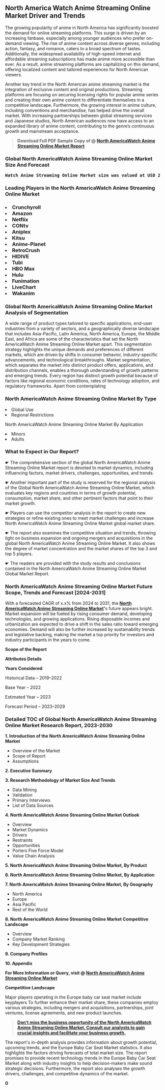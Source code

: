 <p><h2>North America Watch Anime Streaming Online Market Driver and Trends</h2><p>The growing popularity of anime in North America has significantly boosted the demand for online streaming platforms. This surge is driven by an increasing fanbase, especially among younger audiences who prefer on-demand viewing. The rise of anime content across diverse genres, including action, fantasy, and romance, caters to a broad spectrum of tastes. Additionally, the widespread availability of high-speed internet and affordable streaming subscriptions has made anime more accessible than ever. As a result, anime streaming platforms are capitalizing on this demand, offering localized content and tailored experiences for North American viewers.</p><p>Another key trend in the North American anime streaming market is the integration of exclusive content and original productions. Streaming platforms are focusing on securing licensing rights for popular anime series and creating their own anime content to differentiate themselves in a competitive landscape. Furthermore, the growing interest in anime culture, including conventions and merchandise, has helped drive the overall market. With increasing partnerships between global streaming services and Japanese studios, North American audiences now have access to an expanded library of anime content, contributing to the genre’s continuous growth and mainstream acceptance.</p></p><blockquote id="" class=""><strong>Download Full PDF Sample Copy of @&nbsp;<a href="https://www.verifiedmarketreports.com/download-sample/?rid=225412&utm_source=GitHub-Jan&utm_medium=291" target="_blank">North AmericaWatch Anime Streaming Online Market Report</a>&nbsp;&nbsp;</strong></blockquote><h3 id="" class=""><strong>Global&nbsp;North AmericaWatch Anime Streaming Online Market Size And Forecast</strong></h3><pre class="reader-text-block__code-block"><strong>Watch Anime Streaming Online Market size was valued at USD 20.5 Billion in 2022 and is projected to reach USD 38.6 Billion by 2030, growing at a CAGR of 8.5% from 2024 to 2030.</strong></pre><h3 id="" class="">Leading Players in the&nbsp;North AmericaWatch Anime Streaming Online Market</h3><h3 class=""></Li><Li>Crunchyroll</Li><Li> Amazon</Li><Li> Netflix</Li><Li> CONtv</Li><Li> Aniplex</Li><Li> Kitsu</Li><Li> Anime-Planet</Li><Li> RetroCrush</Li><Li> HIDIVE</Li><Li> Tubi</Li><Li> HBO Max</Li><Li> Hulu</Li><Li> Funimation</Li><Li> LiveChart</Li><Li> Wakanim</h3><h3 id="" class="">Global&nbsp;North AmericaWatch Anime Streaming Online Market Analysis of Segmentation</h3><p id="" class="">A wide range of product types tailored to specific applications, end-user industries from a variety of sectors, and a geographically diverse landscape that includes Asia-Pacific, Latin America, North America, Europe, the Middle East, and Africa are some of the characteristics that set the North AmericaWatch Anime Streaming Online Market apart. This segmentation strategy highlights the unique demands and preferences of different markets, which are driven by shifts in consumer behavior, industry-specific advancements, and technological breakthroughs. Market segmentation, which separates the market into distinct product offers, applications, and distribution channels, enables a thorough understanding of growth patterns and emerging trends. Every region has distinct growth potential because of factors like regional economic conditions, rates of technology adoption, and regulatory frameworks. Apart from contemplating</p><h3 id="" class="">North AmericaWatch Anime Streaming Online Market&nbsp;By Type</h3><p></Li><Li>Global Use</Li><Li> Regional Restrictions</p><div class="" data-test-id=""><p>North AmericaWatch Anime Streaming Online Market&nbsp;By Application</p></div><p class=""></Li><Li>Minors</Li><Li> Adults</p><div class="" data-test-id=""><h3><span class="">What to Expect in Our Report?</span></h3></div><div class="" data-test-id=""><p><span class="">☛ The comprehensive section of the global North AmericaWatch Anime Streaming Online Market report is devoted to market dynamics, including influencing factors, market drivers, challenges, opportunities, and trends.</span></p></div><div class="" data-test-id=""><p><span class="">☛ Another important part of the study is reserved for the regional analysis of the Global North AmericaWatch Anime Streaming Online Market, which evaluates key regions and countries in terms of growth potential, consumption, market share, and other pertinent factors that point to their market growth.</span></p></div><div class="" data-test-id=""><p><span class="">☛ Players can use the competitor analysis in the report to create new strategies or refine existing ones to meet market challenges and increase North AmericaWatch Anime Streaming Online Market global market share.</span></p></div><div class="" data-test-id=""><p><span class="">☛ The report also examines the competitive situation and trends, throwing light on business expansion and ongoing mergers and acquisitions in the global North AmericaWatch Anime Streaming Online Market. It also shows the degree of market concentration and the market shares of the top 3 and top 5 players.</span></p></div><div class="" data-test-id=""><p><span class="">☛ The readers are provided with the study results and conclusions contained in the North AmericaWatch Anime Streaming Online Market Global Market Report.</span></p></div><div class="" data-test-id=""><h3><span class="">North AmericaWatch Anime Streaming Online Market Future Scope, Trends and Forecast [2024-2031]</span></h3></div><div class="" data-test-id=""><p><span class="">With a forecasted CAGR of x.x% from 2024 to 2031, the <strong><a href="https://www.verifiedmarketreports.com/download-sample/?rid=225412&utm_source=GitHub-Jan&utm_medium=291" target="_blank">North AmericaWatch Anime Streaming Online Market</a>'</strong>s future appears bright. Market expansion will be fueled by rising consumer demand, developing technologies, and growing applications. Rising disposable incomes and urbanization are expected to drive a shift in the sales ratio toward emerging economies. Demand will also be further increased by sustainability trends and legislative backing, making the market a top priority for investors and industry participants in the years to come.</span></p><p id="ember66" class="ember-view reader-text-block__paragraph"><strong>Scope of the Report</strong></p><p id="ember67" class="ember-view reader-text-block__paragraph"><strong>Attributes Details</strong></p><p id="ember68" class="ember-view reader-text-block__paragraph"><strong>Years Considered</strong></p><p id="ember69" class="ember-view reader-text-block__paragraph">Historical Data &ndash; 2019&ndash;2022</p><p id="ember70" class="ember-view reader-text-block__paragraph">Base Year &ndash; 2022</p><p id="ember71" class="ember-view reader-text-block__paragraph">Estimated Year &ndash; 2023</p><p id="ember72" class="ember-view reader-text-block__paragraph">Forecast Period &ndash; 2023&ndash;2029</p></div><h3 id="" class="">Detailed TOC of Global North AmericaWatch Anime Streaming Online Market Research Report, 2023-2030</h3><p id="" class=""><strong>1. Introduction of the North AmericaWatch Anime Streaming Online Market</strong></p><ul><li>Overview of the Market</li><li>Scope of Report</li><li>Assumptions</li></ul><p id="" class=""><strong>2. Executive Summary</strong></p><p id="" class=""><strong>3. Research Methodology of Market Size And Trends</strong></p><ul><li>Data Mining</li><li>Validation</li><li>Primary Interviews</li><li>List of Data Sources</li></ul><p id="" class=""><strong>4. North AmericaWatch Anime Streaming Online Market Outlook</strong></p><ul><li>Overview</li><li>Market Dynamics</li><li>Drivers</li><li>Restraints</li><li>Opportunities</li><li>Porters Five Force Model</li><li>Value Chain Analysis</li></ul><p id="" class=""><strong>5. North AmericaWatch Anime Streaming Online Market, By Product</strong></p><p id="" class=""><strong>6. North AmericaWatch Anime Streaming Online Market, By Application</strong></p><p id="" class=""><strong>7. North AmericaWatch Anime Streaming Online Market, By Geography</strong></p><ul><li>North America</li><li>Europe</li><li>Asia Pacific</li><li>Rest of the World</li></ul><p id="" class=""><strong>8. North AmericaWatch Anime Streaming Online Market Competitive Landscape</strong></p><ul><li>Overview</li><li>Company Market Ranking</li><li>Key Development Strategies</li></ul><p id="" class=""><strong>9. Company Profiles</strong></p><p id="" class=""><strong>10. Appendix</strong></p><p><strong>For More Information or Query, visit&nbsp;@ <a href="https://www.verifiedmarketreports.com/product/watch-anime-streaming-online-market/" target="_blank">North AmericaWatch Anime Streaming Online Market</a></strong></p><p id="ember61" class="ember-view reader-text-block__paragraph"><strong>Competitive Landscape</strong></p><p id="ember62" class="ember-view reader-text-block__paragraph">Major players operating in the Europe baby car seat market include keyplayers To further enhance their market share, these companies employ various strategies, including mergers and acquisitions, partnerships, joint ventures, license agreements, and new product launches.</p><blockquote id="ember63" class="ember-view reader-text-block__blockquote"><strong><a href="https://www.verifiedmarketreports.com/download-sample/?rid=225412&utm_source=GitHub-Jan&utm_medium=291" target="_blank">Don&rsquo;t miss the business opportunity of the North AmericaWatch Anime Streaming Online Market. Consult our analysts to gain crucial insights and facilitate your business growth.</a></strong></blockquote><p id="ember64" class="ember-view reader-text-block__paragraph">The report's in-depth analysis provides information about growth potential, upcoming trends, and the Europe Baby Car Seat Market statistics. It also highlights the factors driving forecasts of total market size. The report promises to provide recent technology trends in the Europe Baby Car Seat Market along with industry insights to help decision-makers make sound strategic decisions. Furthermore, the report also analyses the growth drivers, challenges, and competitive dynamics of the market.</p><p class="ember-view reader-text-block__paragraph"><strong>0</strong></p>
